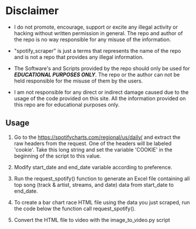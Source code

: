 # Disclaimer

* I do not promote, encourage, support or excite any illegal activity or hacking without written permission in general. The repo and author of the repo is no way responsible for any misuse of the information.

* "spotify_scraper" is just a terms that represents the name of the repo and is not a repo that provides any illegal information.

* The Software's and Scripts provided by the repo should only be used for **_EDUCATIONAL PURPOSES ONLY_**. The repo or the author can not be held responsible for the misuse of them by the users.

* I am not responsible for any direct or indirect damage caused due to the usage of the code provided on this site. All the information provided on this repo are for educational purposes only.



## Usage

1. Go to the https://spotifycharts.com/regional/us/daily/ and extract the raw headers from the request. One of the headers will be labeled 'cookie'. Take this long string and set the variable 'COOKIE' in the beginning of the script to this value.

2. Modify start_date and end_date variable according to preference.

3. Run the request_spotify() function to generate an Excel file containing all top song (track & artist, streams, and date) data from start_date to end_date.

4. To create a bar chart race HTML file using the data you just scraped, run the code below the function call request_spotify().

5. Convert the HTML file to video with the image_to_video.py script

